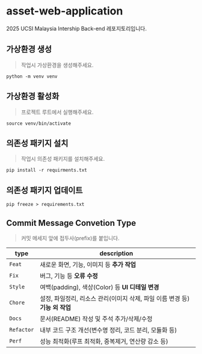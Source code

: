 # asset-web-application
2025 UCSI Malaysia Intership Back-end 레포지토리입니다.


## 가상환경 생성
> 작업시 가상환경을 생성해주세요.
```
python -m venv venv
```

## 가상환경 활성화
> 프로젝트 루트에서 실행해주세요.
```
source venv/bin/activate
```

## 의존성 패키지 설치
> 작업시 의존성 패키지를 설치해주세요.
```
pip install -r requirments.txt
```

## 의존성 패키지 업데이트
```
pip freeze > requirements.txt
```

## Commit Message Convetion Type 
> 커밋 메세지 앞에 접두사(prefix)를 붙입니다.

|**type**|**description**|
|--|--|
| `Feat` | 새로운 화면, 기능, 이미지 등 **추가 작업** |
| `Fix` | 버그, 기능 등 **오류 수정** |
| `Style` | 여백(padding), 색상(Color) 등 **UI 디테일 변경** |
| `Chore` | 설정, 파일정리, 리소스 관리(이미지 삭제, 파일 이름 변경 등) **기능 외 작업** |
| `Docs` | 문서(README) 작성 및 주석 추가/삭제/수정 |
| `Refactor` | 내부 코드 구조 개선(변수명 정리, 코드 분리, 모듈화 등) |
| `Perf` | 성능 최적화(루프 최적화, 중복제거, 연산량 감소 등) |

